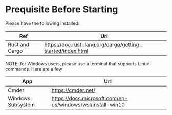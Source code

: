 # Prequisite Before Starting

Please have the following installed:

|Ref|Url|
|---|---|
|Rust and Cargo|https://doc.rust-lang.org/cargo/getting-started/index.html|


NOTE: for Windows users, please use a terminal that supports Linux commands. Here are a few

|App| 	Url|
|---|---|
|Cmder| 	https://cmder.net/|
|Windows Subsystem |	https://docs.microsoft.com/en-us/windows/wsl/install-win10|
